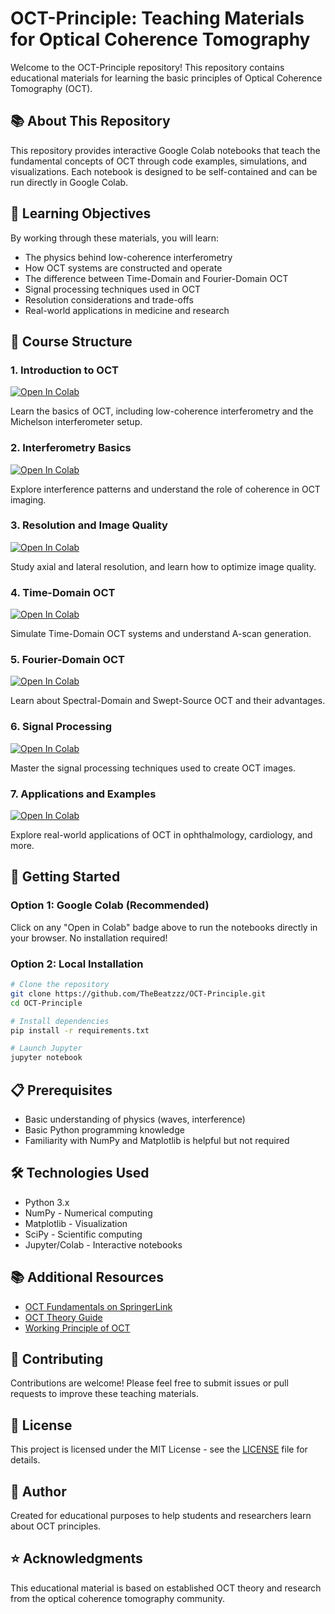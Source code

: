 # OCT-Principle: Teaching Materials for Optical Coherence Tomography

Welcome to the OCT-Principle repository! This repository contains educational materials for learning the basic principles of Optical Coherence Tomography (OCT).

## 📚 About This Repository

This repository provides interactive Google Colab notebooks that teach the fundamental concepts of OCT through code examples, simulations, and visualizations. Each notebook is designed to be self-contained and can be run directly in Google Colab.

## 🎯 Learning Objectives

By working through these materials, you will learn:
- The physics behind low-coherence interferometry
- How OCT systems are constructed and operate
- The difference between Time-Domain and Fourier-Domain OCT
- Signal processing techniques used in OCT
- Resolution considerations and trade-offs
- Real-world applications in medicine and research

## 📖 Course Structure

### 1. Introduction to OCT
[![Open In Colab](https://colab.research.google.com/assets/colab-badge.svg)](https://colab.research.google.com/github/TheBeatzzz/OCT-Principle/blob/main/01_Introduction_to_OCT.ipynb)

Learn the basics of OCT, including low-coherence interferometry and the Michelson interferometer setup.

### 2. Interferometry Basics
[![Open In Colab](https://colab.research.google.com/assets/colab-badge.svg)](https://colab.research.google.com/github/TheBeatzzz/OCT-Principle/blob/main/02_Interferometry_Basics.ipynb)

Explore interference patterns and understand the role of coherence in OCT imaging.

### 3. Resolution and Image Quality
[![Open In Colab](https://colab.research.google.com/assets/colab-badge.svg)](https://colab.research.google.com/github/TheBeatzzz/OCT-Principle/blob/main/03_Resolution_and_Image_Quality.ipynb)

Study axial and lateral resolution, and learn how to optimize image quality.

### 4. Time-Domain OCT
[![Open In Colab](https://colab.research.google.com/assets/colab-badge.svg)](https://colab.research.google.com/github/TheBeatzzz/OCT-Principle/blob/main/04_Time_Domain_OCT.ipynb)

Simulate Time-Domain OCT systems and understand A-scan generation.

### 5. Fourier-Domain OCT
[![Open In Colab](https://colab.research.google.com/assets/colab-badge.svg)](https://colab.research.google.com/github/TheBeatzzz/OCT-Principle/blob/main/05_Fourier_Domain_OCT.ipynb)

Learn about Spectral-Domain and Swept-Source OCT and their advantages.

### 6. Signal Processing
[![Open In Colab](https://colab.research.google.com/assets/colab-badge.svg)](https://colab.research.google.com/github/TheBeatzzz/OCT-Principle/blob/main/06_Signal_Processing.ipynb)

Master the signal processing techniques used to create OCT images.

### 7. Applications and Examples
[![Open In Colab](https://colab.research.google.com/assets/colab-badge.svg)](https://colab.research.google.com/github/TheBeatzzz/OCT-Principle/blob/main/07_Applications.ipynb)

Explore real-world applications of OCT in ophthalmology, cardiology, and more.

## 🚀 Getting Started

### Option 1: Google Colab (Recommended)
Click on any "Open in Colab" badge above to run the notebooks directly in your browser. No installation required!

### Option 2: Local Installation
```bash
# Clone the repository
git clone https://github.com/TheBeatzzz/OCT-Principle.git
cd OCT-Principle

# Install dependencies
pip install -r requirements.txt

# Launch Jupyter
jupyter notebook
```

## 📋 Prerequisites

- Basic understanding of physics (waves, interference)
- Basic Python programming knowledge
- Familiarity with NumPy and Matplotlib is helpful but not required

## 🛠️ Technologies Used

- Python 3.x
- NumPy - Numerical computing
- Matplotlib - Visualization
- SciPy - Scientific computing
- Jupyter/Colab - Interactive notebooks

## 📚 Additional Resources

- [OCT Fundamentals on SpringerLink](https://link.springer.com/chapter/10.1007/978-3-031-99410-4_3)
- [OCT Theory Guide](https://dss-optical.com/guides/optical-coherence-tomography-theory/)
- [Working Principle of OCT](https://octresearch.org/the-center/oct-and-biomedical-optics/working-principle-of-oct/)

## 🤝 Contributing

Contributions are welcome! Please feel free to submit issues or pull requests to improve these teaching materials.

## 📄 License

This project is licensed under the MIT License - see the [LICENSE](LICENSE) file for details.

## 👥 Author

Created for educational purposes to help students and researchers learn about OCT principles.

## ⭐ Acknowledgments

This educational material is based on established OCT theory and research from the optical coherence tomography community.
